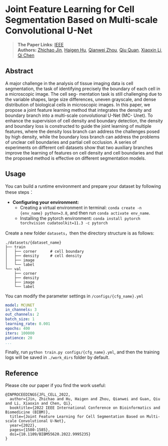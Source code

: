 # Joint Feature Learning for Cell Segmentation Based on Multi-scale Convolutional U-Net

> **The Paper Links**: [IEEE](https://ieeexplore.ieee.org/document/9995235)   
> **Authors:** [Zhichao Jin](https://github.com/jinzcdev), [Haigen Hu](), [Qianwei Zhou](), [Qiu Quan](), [Xiaoxin Li](), [Qi Chen]()

## Abstract
A major challenge in the analysis of tissue imaging data is cell segmentation, the task of identifying precisely the boundary of each cell in a microscopic image. The cell seg- mentation task is still challenging due to the variable shapes, large size differences, uneven grayscale, and dense distribution of biological cells in microscopic images. In this paper, we propose a joint feature learning method that integrates the density and boundary branch into a multi-scale convolutional U-Net (MC- Unet). To enhance the supervision of cell density and boundary detection, the density and boundary loss is constructed to guide the joint learning of multiple features, where the density loss branch can address the challenges posed by high density, while the boundary loss branch can address the problems of unclear cell boundaries and partial cell occlusion. A series of experiments on different cell datasets show that two auxiliary branches improve the learning of features on cell density and cell boundaries and that the proposed method is effective on different segmentation models.

## Usage

You can build a runtime environment and prepare your dataset by following these steps：

- **Configuring your environment:**
  + Creating a virtual environment in terminal: `conda create -n {env_name} python=3.8`, and then run `conda activate env_name`.
  + Installing the pytorch environment: `conda install pytorch torchvision cudatoolkit=11.3 -c pytorch` 

Create a new folder `datasets`，then the directory structure is as follows:

```shell
./datasets/{dataset_name}
├── train
│   ├── corner      # cell boundary
│   ├── density     # cell density 
│   ├── image
│   └── label
└── val
    ├── corner
    ├── density
    ├── image
    └── label
```
You can modify the parameter settings in `/configs/{cfg_name}.yml`
```yaml
model: MCUNET
in_channels: 3
out_channels: 2
batch_size: 1
learning_rate: 0.001
epochs: 400
iters: 100000
patience: 20
...
```
Finally, run `python train.py configs/{cfg_name}.yml`, and then the training logs will be saved in `./work_dirs` folder by default.


## Reference

Please cite our paper if you find the work useful: 

```
@INPROCEEDINGS{JFL_CELL_2022,
  author={Jin, Zhichao and Hu, Haigen and Zhou, Qianwei and Guan, Qiu and Li, Xiaoxin and Chen, Qi},
  booktitle={2022 IEEE International Conference on Bioinformatics and Biomedicine (BIBM)}, 
  title={Joint Feature Learning for Cell Segmentation Based on Multi-scale Convolutional U-Net}, 
  year={2022},
  pages={1580-1585},
  doi={10.1109/BIBM55620.2022.9995235}
}
```
